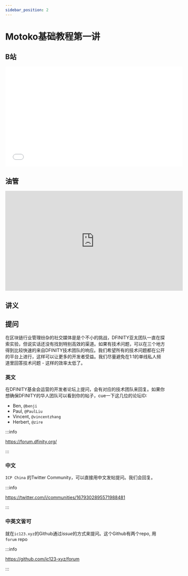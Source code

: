 ```yaml
---
sidebar_position: 2
---
```


# Motoko基础教程第一讲

## B站

<iframe width="560" height="315" src="//player.bilibili.com/player.html?aid=896826416&bvid=BV1DA4y1o77N&cid=1196190712&page=1" scrolling="no" border="0" frameborder="no" framespacing="0" allowfullscreen="true"> </iframe>

## 油管

<iframe width="560" height="315" src="https://www.youtube.com/embed/JUOMPMOAETw" title="YouTube video player" frameborder="0" allow="accelerometer; autoplay; clipboard-write; encrypted-media; gyroscope; picture-in-picture; web-share" allowfullscreen></iframe>

## 讲义


## 提问

在区块链行业管理纷杂的社交媒体是是个不小的挑战，DFINITY亚太团队一直在探索实验，但说实话还没有找到特别高效的渠道。如果有技术问题，可以在三个地方得到比较快速的来自DFINITY技术团队的响应。我们希望所有的技术问题都在公开的平台上进行，这样可以让更多的开发者受益。我们尽量避免在1:1的单线私人频道里回答技术问题 - 这样的效率太低了。

### 英文

在DFINITY基金会运营的开发者论坛上提问，会有对应的技术团队来回复。如果你想确保DFINITY的华人团队可以看到你的帖子，cue一下这几位的论坛ID:

- Ben, `@benji`
- Paul, `@PaulLiu`
- Vincent, `@vincentzhang` 
- Herbert, `@zire`

:::info

https://forum.dfinity.org/

:::

### 中文

`ICP China` 的Twitter Community，可以直接用中文发帖提问。我们会回复。

:::info

https://twitter.com/i/communities/1679302895571988481

:::

### 中英文皆可

就在`ic123.xyz`的Github通过*issue*的方式来提问。这个Github有两个repo, 用`forum` repo

:::info

https://github.com/ic123-xyz/forum

:::